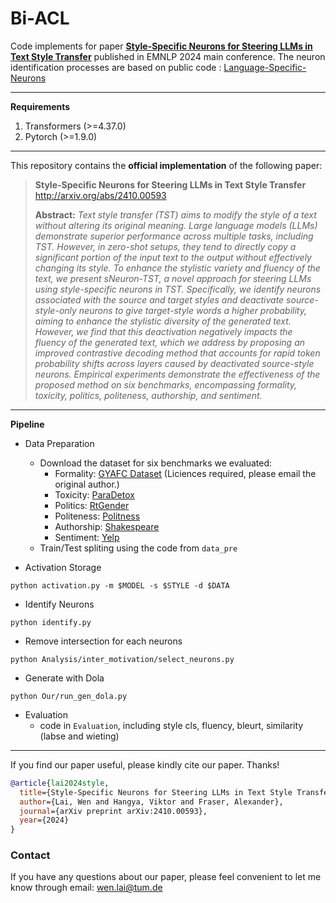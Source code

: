 # **Bi-ACL**

Code implements for paper **[Style-Specific Neurons for Steering LLMs in Text Style Transfer](http://arxiv.org/abs/2410.00593)** published in EMNLP 2024 main conference.
The neuron identification processes are based on public code : [Language-Specific-Neurons](https://github.com/RUCAIBox/Language-Specific-Neurons)

---

**Requirements**

1. Transformers (>=4.37.0)
2. Pytorch (>=1.9.0)

---

This repository contains the **official implementation** of the following paper:

> **Style-Specific Neurons for Steering LLMs in Text Style Transfer** http://arxiv.org/abs/2410.00593
>
> **Abstract:** _Text style transfer (TST) aims to modify the style of a text without altering its original meaning. Large language models (LLMs) demonstrate superior performance across multiple tasks, including TST. However, in zero-shot setups, they tend to directly copy a significant portion of the input text to the output without effectively changing its style. To enhance the stylistic variety and fluency of the text, we present sNeuron-TST, a novel approach for steering LLMs using style-specific neurons in TST. Specifically, we identify neurons associated with the source and target styles and deactivate source-style-only neurons to give target-style words a higher probability, aiming to enhance the stylistic diversity of the generated text. However, we find that this deactivation negatively impacts the fluency of the generated text, which we address by proposing an improved contrastive decoding method that accounts for rapid token probability shifts across layers caused by deactivated source-style neurons. Empirical experiments demonstrate the effectiveness of the proposed method on six benchmarks, encompassing formality, toxicity, politics, politeness, authorship, and sentiment._

---
**Pipeline**

+ Data Preparation
   + Download the dataset for six benchmarks we evaluated:
        - Formality: [GYAFC Dataset](https://github.com/raosudha89/GYAFC-corpus) (Liciences required, please email the original author.)
        - Toxicity: [ParaDetox](https://github.com/s-nlp/paradetox)
        - Politics: [RtGender](https://nlp.stanford.edu/robvoigt/rtgender/)
        - Politeness: [Politness](https://github.com/tag-and-generate/politeness-dataset)
        - Authorship: [Shakespeare](https://github.com/harsh19/Shakespearizing-Modern-English)
        - Sentiment: [Yelp](https://www.yelp.com/dataset)
    + Train/Test spliting using the code from ```data_pre```

+ Activation Storage
```
python activation.py -m $MODEL -s $STYLE -d $DATA
```
+ Identify Neurons
```
python identify.py
```
+ Remove intersection for each neurons
```
python Analysis/inter_motivation/select_neurons.py
```

+ Generate with Dola
```
python Our/run_gen_dola.py
```
+ Evaluation
    - code in ```Evaluation```, including style cls, fluency, bleurt, similarity (labse and wieting)

****
If you find our paper useful, please kindly cite our paper. Thanks!
```bibtex
@article{lai2024style,
  title={Style-Specific Neurons for Steering LLMs in Text Style Transfer},
  author={Lai, Wen and Hangya, Viktor and Fraser, Alexander},
  journal={arXiv preprint arXiv:2410.00593},
  year={2024}
}
```
   
### Contact
If you have any questions about our paper, please feel convenient to let me know through email: [wen.lai@tum.de](mailto:wen.lai@tum.de) 

   

